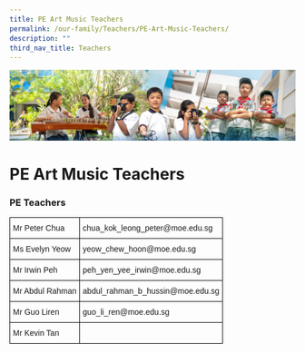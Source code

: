 ```yaml
---
title: PE Art Music Teachers
permalink: /our-family/Teachers/PE-Art-Music-Teachers/
description: ""
third_nav_title: Teachers
---
```

![](/images/AboutUs.jpg)

PE Art Music Teachers
=====================

### PE Teachers

<style type="text/css">
.tg  {border-collapse:collapse;border-spacing:0;}
.tg td{border-color:black;border-style:solid;border-width:1px;font-family:Arial, sans-serif;font-size:14px;
  overflow:hidden;padding:10px 5px;word-break:normal;}
.tg th{border-color:black;border-style:solid;border-width:1px;font-family:Arial, sans-serif;font-size:14px;
  font-weight:normal;overflow:hidden;padding:10px 5px;word-break:normal;}
.tg .tg-0lax{text-align:left;vertical-align:top}
</style>
<table class="tg">
<thead>
  <tr>
    <th class="tg-0lax"><span style="font-weight:normal">Mr Peter Chua</span></th>
    <th class="tg-0lax"><span style="font-weight:normal">chua_kok_leong_peter@moe.edu.sg</span><br></th>
  </tr>
</thead>
<tbody>
  <tr>
    <td class="tg-0lax"><span style="font-weight:normal">Ms Evelyn Yeow</span><br></td>
    <td class="tg-0lax"><span style="font-weight:normal">yeow_chew_hoon@moe.edu.sg</span><br></td>
  </tr>
  <tr>
    <td class="tg-0lax"><span style="font-weight:normal">Mr Irwin Peh</span><br></td>
    <td class="tg-0lax"><span style="font-weight:normal">peh_yen_yee_irwin@moe.edu.sg</span><br></td>
  </tr>
  <tr>
    <td class="tg-0lax"><span style="font-weight:400">Mr Abdul Rahman</span><br></td>
    <td class="tg-0lax"><span style="font-weight:400">abdul_rahman_b_hussin@moe.edu.sg</span><br></td>
  </tr>
  <tr>
    <td class="tg-0lax"><span style="font-weight:400">Mr Guo Liren</span><br></td>
    <td class="tg-0lax"><span style="font-weight:400">guo_li_ren@moe.edu.sg</span></td>
  </tr>
  <tr>
    <td class="tg-0lax"><span style="font-weight:400">Mr Kevin Tan</span></td>
    <td class="tg-0lax"></td>
  </tr>
</tbody>
</table>